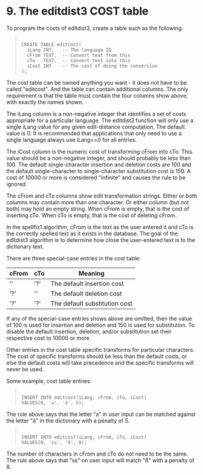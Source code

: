 # 9\. The editdist3 COST table


To program the costs of editdist3, create a table such as the following:




> ```
> 
> CREATE TABLE editcost(
>   iLang INT,   -- The language ID
>   cFrom TEXT,  -- Convert text from this
>   cTo   TEXT,  -- Convert text into this
>   iCost INT    -- The cost of doing the conversion
> );
> 
> ```


The cost table can be named anything you want \- it does not have to be
called "editcost". And the table can contain additional columns.
The only requirement is that the
table must contain the four columns show above, with exactly the names shown.



The iLang column is a non\-negative integer that identifies a set of costs
appropriate for a particular language. The editdist3 function will only use
a single iLang value for any given edit\-distance computation. The default
value is 0\. It is recommended that applications that only need to use a
single language always use iLang\=\=0 for all entries.



The iCost column is the numeric cost of transforming cFrom into cTo. This
value should be a non\-negative integer, and should probably be less than 100\.
The default single\-character insertion and deletion costs are 100 and the
default single\-character to single\-character substitution cost is 150\. A
cost of 10000 or more is considered "infinite" and causes the rule to be
ignored.



The cFrom and cTo columns show edit transformation strings. Either or both
columns may contain more than one character. Or either column (but not both)
may hold an empty string. When cFrom is empty, that is the cost of inserting
cTo. When cTo is empty, that is the cost of deleting cFrom.



In the spellfix1 algorithm, cFrom is the text as the user entered it and
cTo is the correctly spelled text as it exists in the database. The goal
of the editdist3 algorithm is to determine how close the user\-entered text is
to the dictionary text.



There are three special\-case entries in the cost table:





| cFrom | cTo | Meaning |
| --- | --- | --- |
| '' | '?' | The default insertion cost |
| '?' | '' | The default deletion cost |
| '?' | '?' | The default substitution cost |


If any of the special\-case entries shows above are omitted, then the
value of 100 is used for insertion and deletion and 150 is used for
substitution. To disable the default insertion, deletion, and/or substitution
set their respective cost to 10000 or more.



Other entries in the cost table specific transforms for particular 
characters.
The cost of specific transforms should be less than the default costs, or else
the default costs will take precedence and the specific transforms will never 
be used.



Some example, cost table entries:




> ```
> 
> INSERT INTO editcost(iLang, cFrom, cTo, iCost)
> VALUES(0, 'a', 'ä', 5);
> 
> ```


The rule above says that the letter "a" in user input can be matched against
the letter "ä" in the dictionary with a penalty of 5\.




> ```
> 
> INSERT INTO editcost(iLang, cFrom, cTo, iCost)
> VALUES(0, 'ss', 'ß', 8);
> 
> ```


The number of characters in cFrom and cTo do not need to be the same. The
rule above says that "ss" on user input will match "ß" with a penalty of 8\.



